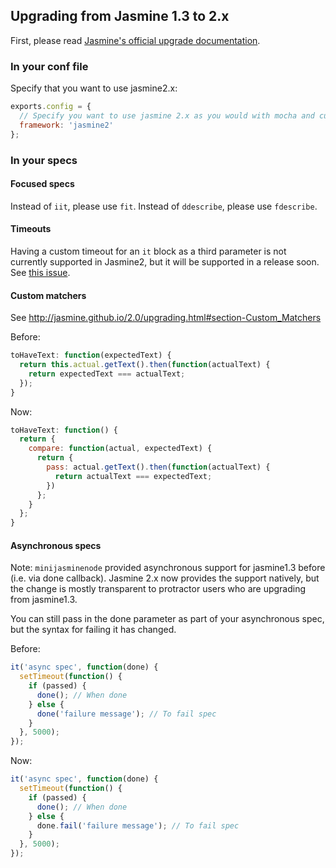 ## Upgrading from Jasmine 1.3 to 2.x

First, please read [Jasmine's official upgrade documentation](http://jasmine.github.io/2.0/upgrading.html).

### In your conf file

Specify that you want to use jasmine2.x:

```javascript
exports.config = {
  // Specify you want to use jasmine 2.x as you would with mocha and cucumber.
  framework: 'jasmine2'
};

```

### In your specs

#### Focused specs

Instead of `iit`, please use `fit`. Instead of `ddescribe`, please use `fdescribe`.

#### Timeouts

Having a custom timeout for an `it` block as a third parameter is not currently
supported in Jasmine2, but it will be supported in a release soon. See [this issue](https://github.com/angular/protractor/issues/1701).

#### Custom matchers

See http://jasmine.github.io/2.0/upgrading.html#section-Custom_Matchers

Before:
```javascript
toHaveText: function(expectedText) {
  return this.actual.getText().then(function(actualText) {
    return expectedText === actualText;
  });
}
```

Now:
```javascript
toHaveText: function() {
  return {
    compare: function(actual, expectedText) {
      return {
        pass: actual.getText().then(function(actualText) {
          return actualText === expectedText;
        })
      };
    }
  };
}
```

#### Asynchronous specs

Note: `minijasminenode` provided asynchronous support for jasmine1.3 before (i.e. via done callback). Jasmine 2.x now provides the support natively, but the change is mostly transparent to protractor users who are upgrading from jasmine1.3.

You can still pass in the done parameter as part of your asynchronous spec, but the syntax for failing it has changed.

Before:
```javascript
it('async spec', function(done) {
  setTimeout(function() {
    if (passed) {
      done(); // When done
    } else {
      done('failure message'); // To fail spec
    }
  }, 5000);
});
```

Now:
```javascript
it('async spec', function(done) {
  setTimeout(function() {
    if (passed) {
      done(); // When done
    } else {
      done.fail('failure message'); // To fail spec
    }
  }, 5000);
});
```
